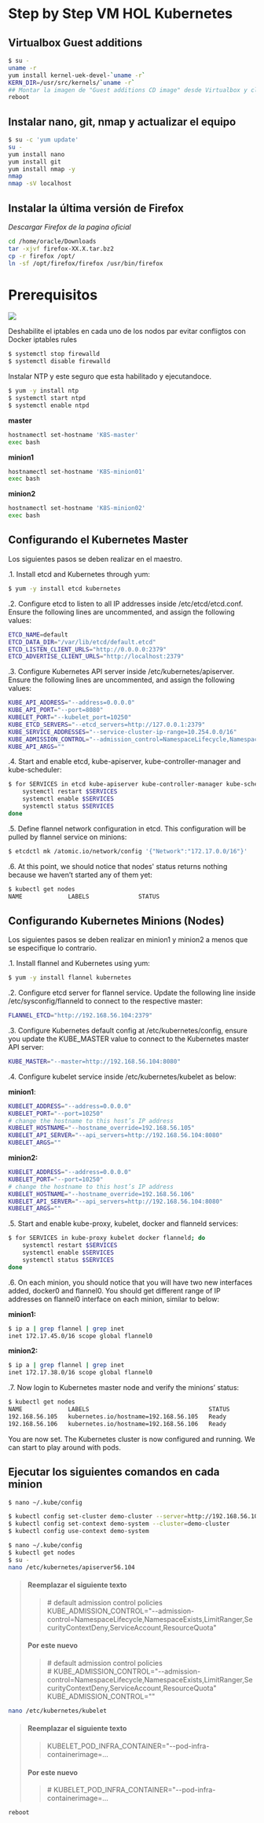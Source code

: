 # Step by Step VM HOL Kubernetes

<!--
ESTE FUNCIONO
https://severalnines.com/blog/installing-kubernetes-cluster-minions-centos7-manage-pods-services

https://github.com/kubernetes/dashboard

REVISAR
https://www.youtube.com/watch?v=b_fOIELGMDY
-->

## Virtualbox Guest additions  

```sh
$ su -
uname -r
yum install kernel-uek-devel-`uname -r`
KERN_DIR=/usr/src/kernels/`uname -r`
## Montar la imagen de "Guest additions CD image" desde Virtualbox y click en RUN
reboot
```

## Instalar nano, git, nmap y actualizar el equipo

```sh
$ su -c 'yum update'
su -
yum install nano
yum install git
yum install nmap -y
nmap
nmap -sV localhost
```

## Instalar la última versión de Firefox
*Descargar Firefox de la pagina oficial*

```sh
cd /home/oracle/Downloads
tar -xjvf firefox-XX.X.tar.bz2
cp -r firefox /opt/
ln -sf /opt/firefox/firefox /usr/bin/firefox
```

# Prerequisitos

![](https://s3-us-west-2.amazonaws.com/public-files-blog/Kubernetes+Demo.png)

Deshabilite el iptables en cada uno de los nodos par evitar confligtos con Docker iptables rules

```sh
$ systemctl stop firewalld
$ systemctl disable firewalld
```

Instalar NTP y este seguro que esta habilitado y ejecutandoce.

```sh
$ yum -y install ntp
$ systemctl start ntpd
$ systemctl enable ntpd
```

**master**

```sh
hostnamectl set-hostname 'K8S-master'
exec bash
```

**minion1**

```sh
hostnamectl set-hostname 'K8S-minion01'
exec bash
```

**minion2**

```sh
hostnamectl set-hostname 'K8S-minion02'
exec bash
```

## Configurando el Kubernetes Master

Los siguientes pasos se deben realizar en el maestro.

.1. Install etcd and Kubernetes through yum:

```sh
$ yum -y install etcd kubernetes
```

.2. Configure etcd to listen to all IP addresses inside /etc/etcd/etcd.conf. Ensure the following lines are uncommented, and assign the following values:

```sh
ETCD_NAME=default
ETCD_DATA_DIR="/var/lib/etcd/default.etcd"
ETCD_LISTEN_CLIENT_URLS="http://0.0.0.0:2379"
ETCD_ADVERTISE_CLIENT_URLS="http://localhost:2379"
```

.3. Configure Kubernetes API server inside /etc/kubernetes/apiserver. Ensure the following lines are uncommented, and assign the following values:

```sh
KUBE_API_ADDRESS="--address=0.0.0.0"
KUBE_API_PORT="--port=8080"
KUBELET_PORT="--kubelet_port=10250"
KUBE_ETCD_SERVERS="--etcd_servers=http://127.0.0.1:2379"
KUBE_SERVICE_ADDRESSES="--service-cluster-ip-range=10.254.0.0/16"
KUBE_ADMISSION_CONTROL="--admission_control=NamespaceLifecycle,NamespaceExists,LimitRanger,SecurityContextDeny,ResourceQuota"
KUBE_API_ARGS=""
```

.4. Start and enable etcd, kube-apiserver, kube-controller-manager and kube-scheduler:

```sh
$ for SERVICES in etcd kube-apiserver kube-controller-manager kube-scheduler; do
    systemctl restart $SERVICES
    systemctl enable $SERVICES
    systemctl status $SERVICES
done
```

.5. Define flannel network configuration in etcd. This configuration will be pulled by flannel service on minions:

```sh
$ etcdctl mk /atomic.io/network/config '{"Network":"172.17.0.0/16"}'
```

.6. At this point, we should notice that nodes' status returns nothing because we haven’t started any of them yet:

```sh
$ kubectl get nodes
NAME             LABELS              STATUS
```

## Configurando Kubernetes Minions (Nodes)

Los siguientes pasos se deben realizar en minion1 y minion2 a menos que se especifique lo contrario.

.1. Install flannel and Kubernetes using yum:

```sh
$ yum -y install flannel kubernetes
```

.2. Configure etcd server for flannel service. Update the following line inside /etc/sysconfig/flanneld to connect to the respective master:

```sh
FLANNEL_ETCD="http://192.168.56.104:2379"
```

.3. Configure Kubernetes default config at /etc/kubernetes/config, ensure you update the KUBE_MASTER value to connect to the Kubernetes master API server:

```sh
KUBE_MASTER="--master=http://192.168.56.104:8080"
```

.4. Configure kubelet service inside /etc/kubernetes/kubelet as below: <br>

**minion1**:

```sh
KUBELET_ADDRESS="--address=0.0.0.0"
KUBELET_PORT="--port=10250"
# change the hostname to this host’s IP address
KUBELET_HOSTNAME="--hostname_override=192.168.56.105"
KUBELET_API_SERVER="--api_servers=http://192.168.56.104:8080"
KUBELET_ARGS=""
```

**minion2:**

```sh
KUBELET_ADDRESS="--address=0.0.0.0"
KUBELET_PORT="--port=10250"
# change the hostname to this host’s IP address
KUBELET_HOSTNAME="--hostname_override=192.168.56.106"
KUBELET_API_SERVER="--api_servers=http://192.168.56.104:8080"
KUBELET_ARGS=""
```

.5. Start and enable kube-proxy, kubelet, docker and flanneld services:

```sh
$ for SERVICES in kube-proxy kubelet docker flanneld; do
    systemctl restart $SERVICES
    systemctl enable $SERVICES
    systemctl status $SERVICES
done
```

.6. On each minion, you should notice that you will have two new interfaces added, docker0 and flannel0. You should get different range of IP addresses on flannel0 interface on each minion, similar to below:

**minion1:**

```sh
$ ip a | grep flannel | grep inet
inet 172.17.45.0/16 scope global flannel0
```

**minion2:**

```sh
$ ip a | grep flannel | grep inet
inet 172.17.38.0/16 scope global flannel0
```

.7. Now login to Kubernetes master node and verify the minions’ status:

```sh
$ kubectl get nodes
NAME             LABELS                                  STATUS
192.168.56.105   kubernetes.io/hostname=192.168.56.105   Ready
192.168.56.106   kubernetes.io/hostname=192.168.56.106   Ready
```

You are now set. The Kubernetes cluster is now configured and running. We can start to play around with pods.

## Ejecutar los siguientes comandos en cada minion

```sh
$ nano ~/.kube/config

$ kubectl config set-cluster demo-cluster --server=http://192.168.56.104:8080
$ kubectl config set-context demo-system --cluster=demo-cluster
$ kubectl config use-context demo-system

$ nano ~/.kube/config
$ kubectl get nodes
$ su -
nano /etc/kubernetes/apiserver56.104
```

>#### Reemplazar el siguiente texto
>>\# default admission control policies <br>
>>KUBE\_ADMISSION\_CONTROL="--admission-control=NamespaceLifecycle,NamespaceExists,LimitRanger,SecurityContextDeny,ServiceAccount,ResourceQuota"
>#### Por este nuevo
>>\# default admission control policies <br>
>>\# KUBE\_ADMISSION\_CONTROL="--admission-control=NamespaceLifecycle,NamespaceExists,LimitRanger,SecurityContextDeny,ServiceAccount,ResourceQuota"<br>
>>KUBE\_ADMISSION\_CONTROL=""

```sh
nano /etc/kubernetes/kubelet
```

>#### Reemplazar el siguiente texto
>>KUBELET\_POD\_INFRA\_CONTAINER="--pod-infra-containerimage=...
>#### Por este nuevo
>>\# KUBELET\_POD\_INFRA\_CONTAINER="--pod-infra-containerimage=...

```sh
reboot
```
